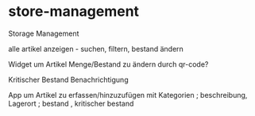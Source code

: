 # store-management
Storage Management 


alle artikel anzeigen - suchen, filtern, bestand ändern 

Widget um Artikel Menge/Bestand zu ändern durch qr-code? 

Kritischer Bestand Benachrichtigung 

App um Artikel zu erfassen/hinzuzufügen mit Kategorien ; beschreibung, Lagerort ; bestand , kritischer bestand 


